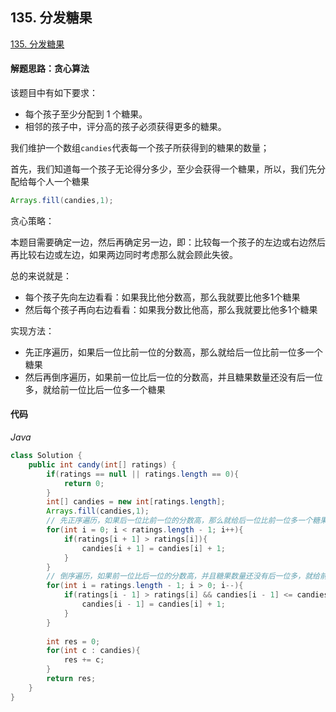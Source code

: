 ## 135. 分发糖果

[135. 分发糖果](https://leetcode-cn.com/problems/candy/)

#### 解题思路：贪心算法

该题目中有如下要求：

- 每个孩子至少分配到 1 个糖果。
- 相邻的孩子中，评分高的孩子必须获得更多的糖果。



我们维护一个数组`candies`代表每一个孩子所获得到的糖果的数量；

首先，我们知道每一个孩子无论得分多少，至少会获得一个糖果，所以，我们先分配给每个人一个糖果

```java
Arrays.fill(candies,1);
```

贪心策略：

本题目需要确定一边，然后再确定另一边，即：比较每一个孩子的左边或右边然后再比较右边或左边，如果两边同时考虑那么就会顾此失彼。

总的来说就是：

- 每个孩子先向左边看看：如果我比他分数高，那么我就要比他多1个糖果
- 然后每个孩子再向右边看看：如果我分数比他高，那么我就要比他多1个糖果

实现方法：

- 先正序遍历，如果后一位比前一位的分数高，那么就给后一位比前一位多一个糖果
- 然后再倒序遍历，如果前一位比后一位的分数高，并且糖果数量还没有后一位多，就给前一位比后一位多一个糖果

#### 代码

*Java*

```java
class Solution {
    public int candy(int[] ratings) {
        if(ratings == null || ratings.length == 0){
            return 0;
        }
        int[] candies = new int[ratings.length];
        Arrays.fill(candies,1);
        // 先正序遍历，如果后一位比前一位的分数高，那么就给后一位比前一位多一个糖果
        for(int i = 0; i < ratings.length - 1; i++){
            if(ratings[i + 1] > ratings[i]){
                candies[i + 1] = candies[i] + 1;
            }
        }
		// 倒序遍历，如果前一位比后一位的分数高，并且糖果数量还没有后一位多，就给前一位比后一位多一个糖果
        for(int i = ratings.length - 1; i > 0; i--){
            if(ratings[i - 1] > ratings[i] && candies[i - 1] <= candies[i]){
                candies[i - 1] = candies[i] + 1;
            }
        }
        
        int res = 0;
        for(int c : candies){
            res += c;
        }
        return res;
    }
}
```

